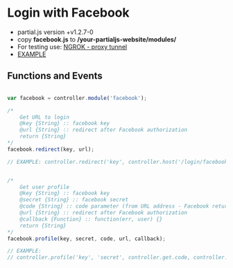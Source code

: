 # Login with Facebook

- partial.js version +v1.2.7-0
- copy **facebook.js** to __/your-partialjs-website/modules/__
- For testing use: [NGROK - proxy tunnel](https://ngrok.com/)
- [EXAMPLE](https://github.com/petersirka/partial.js-modules/tree/master/facebook/example)

## Functions and Events

```javascript

var facebook = controller.module('facebook');

/*
	Get URL to login
	@key {String} :: facebook key
	@url {String} :: redirect after Facebook authorization
	return {String}
*/
facebook.redirect(key, url);

// EXAMPLE: controller.redirect('key', controller.host('/login/facebook/'));


/*
	Get user profile
	@key {String} :: facebook key
	@secret {String} :: facebook secret
	@code {String} :: code parameter (from URL address - Facebook return this parameter)
	@url {String} :: redirect after Facebook authorization
	@callback {Function} :: function(err, user) {}
	return {String}
*/
facebook.profile(key, secret, code, url, callback);

// EXAMPLE:
// controller.profile('key', 'secret', controller.get.code, controller.host('/login/facebook/'), function(err, user) {});
```
